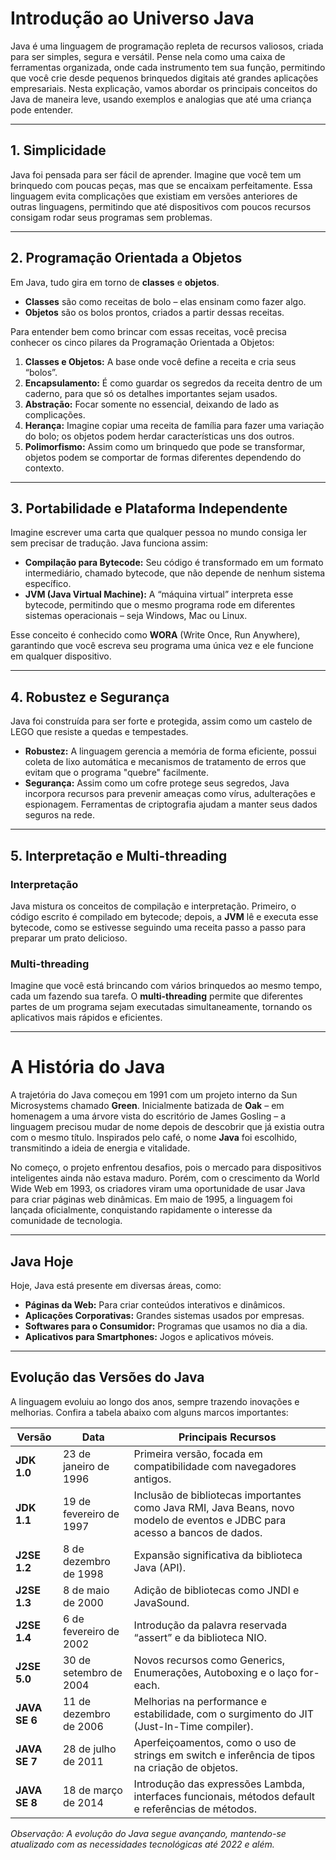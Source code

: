 # Introdução ao Universo Java

Java é uma linguagem de programação repleta de recursos valiosos, criada para ser simples, segura e versátil. Pense nela como uma caixa de ferramentas organizada, onde cada instrumento tem sua função, permitindo que você crie desde pequenos brinquedos digitais até grandes aplicações empresariais. Nesta explicação, vamos abordar os principais conceitos do Java de maneira leve, usando exemplos e analogias que até uma criança pode entender.

---

## 1. Simplicidade

Java foi pensada para ser fácil de aprender. Imagine que você tem um brinquedo com poucas peças, mas que se encaixam perfeitamente. Essa linguagem evita complicações que existiam em versões anteriores de outras linguagens, permitindo que até dispositivos com poucos recursos consigam rodar seus programas sem problemas.

---

## 2. Programação Orientada a Objetos

Em Java, tudo gira em torno de **classes** e **objetos**.  
- **Classes** são como receitas de bolo – elas ensinam como fazer algo.  
- **Objetos** são os bolos prontos, criados a partir dessas receitas.

Para entender bem como brincar com essas receitas, você precisa conhecer os cinco pilares da Programação Orientada a Objetos:

1. **Classes e Objetos:** A base onde você define a receita e cria seus “bolos”.
2. **Encapsulamento:** É como guardar os segredos da receita dentro de um caderno, para que só os detalhes importantes sejam usados.
3. **Abstração:** Focar somente no essencial, deixando de lado as complicações.
4. **Herança:** Imagine copiar uma receita de família para fazer uma variação do bolo; os objetos podem herdar características uns dos outros.
5. **Polimorfismo:** Assim como um brinquedo que pode se transformar, objetos podem se comportar de formas diferentes dependendo do contexto.

---

## 3. Portabilidade e Plataforma Independente

Imagine escrever uma carta que qualquer pessoa no mundo consiga ler sem precisar de tradução. Java funciona assim:  
- **Compilação para Bytecode:** Seu código é transformado em um formato intermediário, chamado bytecode, que não depende de nenhum sistema específico.  
- **JVM (Java Virtual Machine):** A “máquina virtual” interpreta esse bytecode, permitindo que o mesmo programa rode em diferentes sistemas operacionais – seja Windows, Mac ou Linux.  

Esse conceito é conhecido como **WORA** (Write Once, Run Anywhere), garantindo que você escreva seu programa uma única vez e ele funcione em qualquer dispositivo.

---

## 4. Robustez e Segurança

Java foi construída para ser forte e protegida, assim como um castelo de LEGO que resiste a quedas e tempestades.  
- **Robustez:** A linguagem gerencia a memória de forma eficiente, possui coleta de lixo automática e mecanismos de tratamento de erros que evitam que o programa "quebre" facilmente.  
- **Segurança:** Assim como um cofre protege seus segredos, Java incorpora recursos para prevenir ameaças como vírus, adulterações e espionagem. Ferramentas de criptografia ajudam a manter seus dados seguros na rede.

---

## 5. Interpretação e Multi-threading

### Interpretação
Java mistura os conceitos de compilação e interpretação. Primeiro, o código escrito é compilado em bytecode; depois, a **JVM** lê e executa esse bytecode, como se estivesse seguindo uma receita passo a passo para preparar um prato delicioso.

### Multi-threading
Imagine que você está brincando com vários brinquedos ao mesmo tempo, cada um fazendo sua tarefa. O **multi-threading** permite que diferentes partes de um programa sejam executadas simultaneamente, tornando os aplicativos mais rápidos e eficientes.

---

# A História do Java

A trajetória do Java começou em 1991 com um projeto interno da Sun Microsystems chamado **Green**. Inicialmente batizada de **Oak** – em homenagem a uma árvore vista do escritório de James Gosling – a linguagem precisou mudar de nome depois de descobrir que já existia outra com o mesmo título. Inspirados pelo café, o nome **Java** foi escolhido, transmitindo a ideia de energia e vitalidade.

No começo, o projeto enfrentou desafios, pois o mercado para dispositivos inteligentes ainda não estava maduro. Porém, com o crescimento da World Wide Web em 1993, os criadores viram uma oportunidade de usar Java para criar páginas web dinâmicas. Em maio de 1995, a linguagem foi lançada oficialmente, conquistando rapidamente o interesse da comunidade de tecnologia.

---

## Java Hoje

Hoje, Java está presente em diversas áreas, como:
- **Páginas da Web:** Para criar conteúdos interativos e dinâmicos.
- **Aplicações Corporativas:** Grandes sistemas usados por empresas.
- **Softwares para o Consumidor:** Programas que usamos no dia a dia.
- **Aplicativos para Smartphones:** Jogos e aplicativos móveis.

---

## Evolução das Versões do Java

A linguagem evoluiu ao longo dos anos, sempre trazendo inovações e melhorias. Confira a tabela abaixo com alguns marcos importantes:

| **Versão**    | **Data**                  | **Principais Recursos** |
|---------------|---------------------------|-------------------------|
| **JDK 1.0**   | 23 de janeiro de 1996     | Primeira versão, focada em compatibilidade com navegadores antigos. |
| **JDK 1.1**   | 19 de fevereiro de 1997   | Inclusão de bibliotecas importantes como Java RMI, Java Beans, novo modelo de eventos e JDBC para acesso a bancos de dados. |
| **J2SE 1.2**  | 8 de dezembro de 1998      | Expansão significativa da biblioteca Java (API). |
| **J2SE 1.3**  | 8 de maio de 2000          | Adição de bibliotecas como JNDI e JavaSound. |
| **J2SE 1.4**  | 6 de fevereiro de 2002     | Introdução da palavra reservada “assert” e da biblioteca NIO. |
| **J2SE 5.0**  | 30 de setembro de 2004     | Novos recursos como Generics, Enumerações, Autoboxing e o laço for-each. |
| **JAVA SE 6** | 11 de dezembro de 2006     | Melhorias na performance e estabilidade, com o surgimento do JIT (Just-In-Time compiler). |
| **JAVA SE 7** | 28 de julho de 2011        | Aperfeiçoamentos, como o uso de strings em switch e inferência de tipos na criação de objetos. |
| **JAVA SE 8** | 18 de março de 2014        | Introdução das expressões Lambda, interfaces funcionais, métodos default e referências de métodos. |

*Observação: A evolução do Java segue avançando, mantendo-se atualizado com as necessidades tecnológicas até 2022 e além.*

